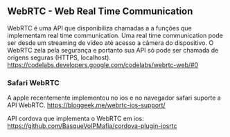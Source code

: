 ## WebRTC - Web Real Time Communication
WebRTC é uma API que disponibiliza chamadas a a funções que implementam real time communication. Uma real time communication pode ser desde um streaming de vídeo até acesso a câmera do dispositivo.
O WebRTC zela pela segurança e portanto sua API só pode ser chamada de origens seguras (HTTPS, localhost).
https://codelabs.developers.google.com/codelabs/webrtc-web/#0

### Safari WebRTC
A apple recentemente implementou no ios e no navegador safari suporte a API WebRTC.
https://bloggeek.me/webrtc-ios-support/

API cordova que implementa o WebRTC em ios: https://github.com/BasqueVoIPMafia/cordova-plugin-iosrtc
